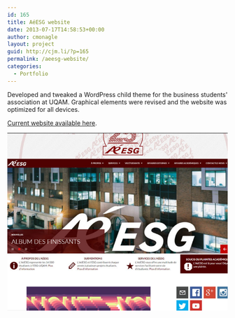 ```yaml
---
id: 165
title: AéESG website
date: 2013-07-17T14:58:53+00:00
author: cmonagle
layout: project
guid: http://cjm.li/?p=165
permalink: /aeesg-website/
categories:
  - Portfolio
---
```

Developed and tweaked a WordPress child theme for the business students' association at UQAM. Graphical elements were revised and the website was optimized for all devices.

[Current website available here](http://aeesg.com).

![AEESG Screencap](/assets/images/aeesg.jpg)
